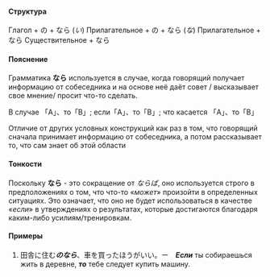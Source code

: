 #### Структура
Глагол + の + なら
(*い*) Прилагательное + の + なら
(*な*) Прилагательное  + なら
Существительное + なら
#### Пояснение
Грамматика **なら** используется в случае, когда говорящий получает информацию от собеседника и на основе неё даёт совет / высказывает свое мнение/ просит что-то сделать.

В случае 「A」、то「B」; если「A」、то「B」; что касается 「A」、то「B」

Отличие от других условных конструкций как раз в том, что говорящий сначала принимает информацию от собеседника, а потом рассказывает то, что сам знает об этой области
#### Тонкости
Поскольку **なら** - это сокращение от *ならば*, оно используется строго в предположениях о том, что что-то «*может*» произойти в определенных ситуациях. Это означает, что оно не будет использоваться в качестве «*если*» в утверждениях о результатах, которые достигаются благодаря каким-либо усилиям/тренировкам.


#### Примеры
1. 田舎に住む***のなら***、車を買ったほうがいい。ー　***Если*** ты собираешься жить в деревне, ***то*** тебе следует купить машину.